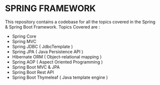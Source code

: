 # SPRING FRAMEWORK

This repository contains a codebase for all the topics covered in the Spring & Spring Boot Framework.
Topics Covered are :
- Spring Core
- Spring MVC 
- Spring JDBC ( JdbcTemplate )
- Spring JPA ( Java Persistence API )
- Hibernate ORM ( Object-relational mapping )
- Spring AOP ( Aspect Oriented Programming )
- Spring Boot MVC & JPA
- Spring Boot Rest API
- Spring Boot Thymeleaf ( Java template engine )

